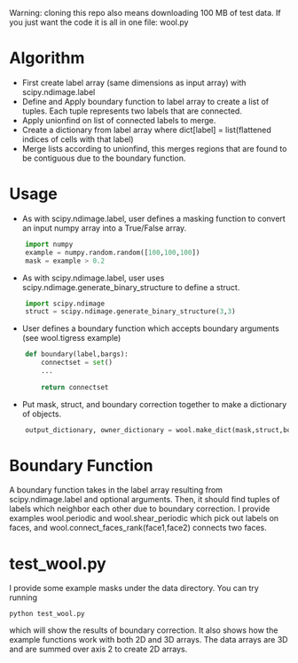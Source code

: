 Warning: cloning this repo also means downloading 100 MB of test data. If you just want the code it is all in one file: wool.py

# Algorithm

 - First create label array (same dimensions as input array) with scipy.ndimage.label
 - Define and Apply boundary function to label array to create a list of tuples. Each tuple represents two labels that are connected. 
 - Apply unionfind on list of connected labels to merge. 
 - Create a dictionary from label array where dict[label] = list(flattened indices of cells with that label)
 - Merge lists according to unionfind, this merges regions that are found to be contiguous due to the boundary function. 

# Usage

 - As with scipy.ndimage.label, user defines a masking function to convert an input numpy array into a True/False array. 

```python    
    import numpy
    example = numpy.random.random([100,100,100])
    mask = example > 0.2
```

- As with scipy.ndimage.label, user uses scipy.ndimage.generate_binary_structure to define a struct. 

```python
    import scipy.ndimage
    struct = scipy.ndimage.generate_binary_structure(3,3)
```

- User defines a boundary function which accepts boundary arguments (see wool.tigress example)

```python
    def boundary(label,bargs):
    	connectset = set()
        ...
	
        return connectset
```

- Put mask, struct, and boundary correction together to make a dictionary of objects. 

```python
    output_dictionary, owner_dictionary = wool.make_dict(mask,struct,boundary,bargs)
```

# Boundary Function

A boundary function takes in the label array resulting from scipy.ndimage.label and optional arguments. Then, it should find tuples of labels which neighbor each other due to boundary correction. I provide examples wool.periodic and wool.shear_periodic which pick out labels on faces, and wool.connect_faces_rank(face1,face2) connects two faces. 

# test_wool.py

I provide some example masks under the data directory. You can try running 

```
python test_wool.py
```

which will show the results of boundary correction. It also shows how the example functions work with both 2D and 3D arrays. The data arrays are 3D and are summed over axis 2 to create 2D arrays. 